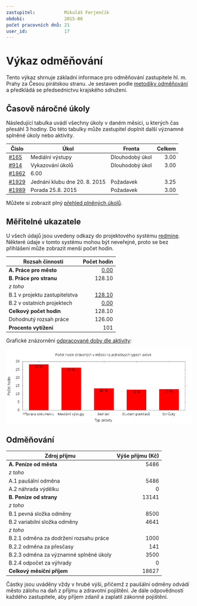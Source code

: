 ```yaml
---
zastupitel:           Mikuláš Ferjenčík
období:               2015-08
počet pracovních dnů: 21
user_id:              17
---
```

Výkaz odměňování
================

Tento výkaz shrnuje základní informace pro odměňování zastupitele hl. m. Prahy
za Česou pirátskou stranu. Je sestaven podle [metodiky odměňování][metodika]
a předkládá se předsednictvu krajského sdružení.

Časově náročné úkoly
----------------------

Následující tabulka uvádí všechny úkoly v daném měsíci, u kterých čas přesáhl
3 hodiny. Do této tabulky může zastupitel doplnit další významné splněné úkoly
nebo aktivity.

Číslo                                           |   Úkol                           |  ﻿Fronta           |  Celkem
------------------------------------------------|----------------------------------|--------------------|-------:
[#165](https://redmine.pirati.cz/issues/165)    |   Mediální výstupy               |  Dlouhodobý úkol   |  3.00  
[#914](https://redmine.pirati.cz/issues/914)    |   Vykazování úkolů               |  Dlouhodobý úkol   |  3.00  
[#1862](https://redmine.pirati.cz/issues/1862)  |  6.00                            |                    |        
[#1929](https://redmine.pirati.cz/issues/1929)  |   Jednání klubu dne 20. 8. 2015  |  Požadavek         |  3.25  
[#1989](https://redmine.pirati.cz/issues/1989)  |   Porada 25.8. 2015              |  Požadavek         |  3.00  

Můžete si zobrazit plný [přehled plněných úkolů][tasklist].

Měřitelné ukazatele
-------------------

U všech údajů jsou uvedeny odkazy do projektového systému [redmine](https://redmine.pirati.cz). Některé údaje v tomto systému mohou být neveřejné, proto se bez přihlášení může zobrazit menší počet hodin.

Rozsah činnosti                        | Počet hodin
--------------                         | ----------:
**A. Práce pro město**                 | [0.00][linktocityhours]
**B. Práce pro stranu**                | 128.10
*z toho*                               |
B.1 v projektu zastupitelstva          | [128.10][linktohomehours]
B.2 v ostatních projektech             | [0.00][linktootherhours]
**Celkový počet hodin**                | 128.10
Dohodnutý rozsah práce                 | 126.00
**Procento vytížení**                  | 101

Grafické znázornění [odpracované doby dle aktivity][activitylist]:

![Aktivity v měsíci](aktivity.png)




Odměňování
----------

Zdroj příjmu                           | Výše příjmu (Kč)
-----------------                      | --------------:
**A. Peníze od města**                 | 5486
*z toho*                               |
A.1 paušální odměna                    | 5486
A.2 náhrada výdělku                    | 0
**B. Peníze od strany**                | 13141
*z toho*                               |
B.1 pevná složka odměny                | 8500
B.2 variabilní složka odměny           | 4641
*z toho*                               |
B.2.1 odměna za dodržení rozsahu práce | 1000
B.2.2 odměna za přesčasy               | 141
B.2.3 odměna za významné splněné úkoly | 3500
B.2.4 odpočet za výhrady               | 0
**Celkový měsíční příjem**             | 18627

Částky jsou uváděny vždy v hrubé výši, přičemž z paušální odměny odvádí město zálohu na daň z příjmu a zdravotní pojištění. Je dále odpovědností každého zastupitele, aby příjem zdanil a zaplatil zákonné pojištění.

[metodika]: https://redmine.pirati.cz/projects/praha/wiki/Odm%C4%9B%C5%88ov%C3%A1n%C3%AD_zastupitel%C5%AF
[tasklist]: https://redmine.pirati.cz/projects/praha/time_entries/report?f[]=spent_on&f[]=user_id&op[user_id]==&f[]=cf_16&op[cf_16]=!*&f[]=&columns=month&criteria[]=issue&op[spent_on]=><&op[user_id]==&utf8=✓&v[spent_on][]=2015-08-01&v[spent_on][]=2015-08-31&v[user_id][]=17
[linktocityhours]: https://redmine.pirati.cz/projects/praha/time_entries?f[]=spent_on&f[]=user_id&f[]=cf_16&f[]=&op[cf_16]=*&op[spent_on]=><&op[user_id]==&utf8=✓&v[spent_on][]=2015-08-01&v[spent_on][]=2015-08-31&v[user_id][]=17
[linktohomehours]: https://redmine.pirati.cz/projects/praha/time_entries?f[]=spent_on&f[]=user_id&f[]=cf_16&f[]=&op[cf_16]=!*&op[spent_on]=><&op[user_id]==&utf8=✓&v[spent_on][]=2015-08-01&v[spent_on][]=2015-08-31&v[user_id][]=17
[linktootherhours]: https://redmine.pirati.cz/time_entries/report?f[]=spent_on&f[]=cf_16&op[cf_16]=%3D&v[cf_16][]=strana&f[]=project_id&op[project_id]=!&v[project_id][]=15&f[]=&columns=month&criteria[]=user&op[spent_on]=><&op[user_id]==&utf8=✓&v[spent_on][]=2015-08-01&v[spent_on][]=2015-08-31&v[user_id][]=17
[activitylist]: https://redmine.pirati.cz/projects/praha/time_entries/report?columns=month&criteria[]=activity&f[]=spent_on&f[]=user_id&f[]=&op[spent_on]=><&op[user_id]==&utf8=✓&v[spent_on][]=2015-08-01&v[spent_on][]=2015-08-31&v[user_id][]=17
